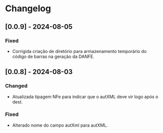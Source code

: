 # Changelog

## [0.0.9] - 2024-08-05

### Fixed
- Corrigida criação de diretório para armazenamento temporário do código de barras na geração da DANFE.

## [0.0.8] - 2024-08-03

### Changed
- Atualizada tipagem NFe para indicar que o autXML deve vir logo após o dest.

### Fixed
- Alterado nome do campo autXml para autXML.
